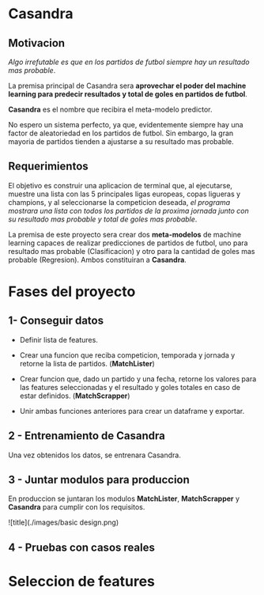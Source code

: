 # Casandra

## Motivacion

*Algo irrefutable es que en los partidos de futbol siempre hay un resultado mas probable*.

La premisa principal de Casandra sera **aprovechar el poder del machine learning para predecir resultados y total de goles en partidos de futbol**.

**Casandra** es el nombre que recibira el meta-modelo predictor.

No espero un sistema perfecto, ya que, evidentemente siempre hay una factor de aleatoriedad en los partidos de futbol. Sin embargo, la gran mayoria de partidos tienden a ajustarse a su resultado mas probable.

## Requerimientos

El objetivo es construir una aplicacion de terminal que, al ejecutarse, muestre una lista con las 5 principales ligas europeas, copas ligueras y champions, y al seleccionarse la competicion deseada, *el programa mostrara una lista con todos los partidos de la proxima jornada junto con su resultado mas probable y total de goles mas probable*.

La premisa de este proyecto sera crear dos **meta-modelos** de machine learning capaces de realizar predicciones de partidos de futbol, uno para resultado mas probable (Clasificacion) y otro para la cantidad de goles mas probable (Regresion). Ambos constituiran a **Casandra**.


# Fases del proyecto

## 1- Conseguir datos


* Definir lista de features.

* Crear una funcion que reciba competicion, temporada y jornada y retorne la lista de partidos. (**MatchLister**)

* Crear funcion que, dado un partido y una fecha, retorne los valores para las features seleccionadas y el resultado y goles totales en caso de estar definidos. (**MatchScrapper**)

* Unir ambas funciones anteriores para crear un dataframe y exportar.

## 2 - Entrenamiento de Casandra

Una vez obtenidos los datos, se entrenara Casandra.

## 3 - Juntar modulos para produccion

En produccion se juntaran los modulos **MatchLister**, **MatchScrapper** y **Casandra** para cumplir con los requisitos.

![title](./images/basic design.png)


## 4 - Pruebas con casos reales


# Seleccion de features
